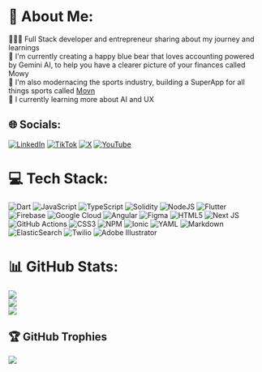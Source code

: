 # 💫 About Me:
👩🏻‍💻 Full Stack developer and entrepreneur sharing about my journey and learnings  
🐻 I'm currently creating a happy blue bear that loves accounting powered by Gemini AI, to help you have a clearer picture of your finances called Mowy  
🎾 I'm also modernacing the sports industry, building a SuperApp for all things sports called [Movn](https://movn.me/)  
💭 I currently learning more about AI and UX  

## 🌐 Socials:
[![LinkedIn](https://img.shields.io/badge/LinkedIn-%230077B5.svg?logo=linkedin&logoColor=white)](https://linkedin.com/in/flucadetena) [![TikTok](https://img.shields.io/badge/TikTok-%23000000.svg?logo=TikTok&logoColor=white)](https://tiktok.com/@flucadetena) [![X](https://img.shields.io/badge/X-black.svg?logo=X&logoColor=white)](https://x.com/F_lucadetena) [![YouTube](https://img.shields.io/badge/YouTube-%23FF0000.svg?logo=YouTube&logoColor=white)](https://youtube.com/@Flucadetena) 

# 💻 Tech Stack:
![Dart](https://img.shields.io/badge/dart-%230175C2.svg?style=for-the-badge&logo=dart&logoColor=white)
![JavaScript](https://img.shields.io/badge/javascript-%23323330.svg?style=for-the-badge&logo=javascript&logoColor=%23F7DF1E)
![TypeScript](https://img.shields.io/badge/typescript-%23007ACC.svg?style=for-the-badge&logo=typescript&logoColor=white)
![Solidity](https://img.shields.io/badge/Solidity-%23363636.svg?style=for-the-badge&logo=solidity&logoColor=white)
![NodeJS](https://img.shields.io/badge/node.js-6DA55F?style=for-the-badge&logo=node.js&logoColor=white) 
![Flutter](https://img.shields.io/badge/Flutter-%2302569B.svg?style=for-the-badge&logo=Flutter&logoColor=white) 
![Firebase](https://img.shields.io/badge/firebase-a08021?style=for-the-badge&logo=firebase&logoColor=ffcd34) 
![Google Cloud](https://img.shields.io/badge/GoogleCloud-%234285F4.svg?style=for-the-badge&logo=google-cloud&logoColor=white) 
![Angular](https://img.shields.io/badge/angular-%23DD0031.svg?style=for-the-badge&logo=angular&logoColor=white) 
![Figma](https://img.shields.io/badge/figma-%23F24E1E.svg?style=for-the-badge&logo=figma&logoColor=white) 
![HTML5](https://img.shields.io/badge/html5-%23E34F26.svg?style=for-the-badge&logo=html5&logoColor=white)
![Next JS](https://img.shields.io/badge/Next-black?style=for-the-badge&logo=next.js&logoColor=white)
![GitHub Actions](https://img.shields.io/badge/github%20actions-%232671E5.svg?style=for-the-badge&logo=githubactions&logoColor=white) 
![CSS3](https://img.shields.io/badge/css3-%231572B6.svg?style=for-the-badge&logo=css3&logoColor=white) 
![NPM](https://img.shields.io/badge/NPM-%23CB3837.svg?style=for-the-badge&logo=npm&logoColor=white) 
![Ionic](https://img.shields.io/badge/Ionic-%233880FF.svg?style=for-the-badge&logo=Ionic&logoColor=white) 
![YAML](https://img.shields.io/badge/yaml-%23ffffff.svg?style=for-the-badge&logo=yaml&logoColor=151515)
![Markdown](https://img.shields.io/badge/markdown-%23000000.svg?style=for-the-badge&logo=markdown&logoColor=white) 
![ElasticSearch](https://img.shields.io/badge/-ElasticSearch-005571?style=for-the-badge&logo=elasticsearch) 
![Twilio](https://img.shields.io/badge/Twilio-F22F46?style=for-the-badge&logo=Twilio&logoColor=white)
![Adobe Illustrator](https://img.shields.io/badge/adobe%20illustrator-%23FF9A00.svg?style=for-the-badge&logo=adobe%20illustrator&logoColor=white) 
# 📊 GitHub Stats:
![](https://github-readme-stats.vercel.app/api?username=Flucadetena&theme=rose_pine&hide_border=false&include_all_commits=true&count_private=true)<br/>
![](https://github-readme-streak-stats.herokuapp.com/?user=Flucadetena&theme=rose_pine&hide_border=false)<br/>
![](https://github-readme-stats.vercel.app/api/top-langs/?username=Flucadetena&theme=rose_pine&hide_border=false&include_all_commits=true&count_private=true&layout=compact)

## 🏆 GitHub Trophies
![](https://github-profile-trophy.vercel.app/?username=Flucadetena&theme=monokai&no-frame=false&no-bg=false&margin-w=4)

